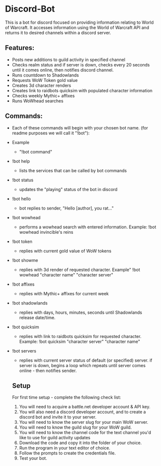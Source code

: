 # Discord-Bot

This is a bot for discord focused on providing information relating to World of Warcraft. It accesses information using the World of Warcraft API and returns it to desired channels within a discord server.

## Features:

- Posts new additions to guild activity in specified channel
- Checks realm status and if server is down, checks every 20 seconds until it comes online, then notifies discord channel.
- Runs countdown to Shadowlands
- Requests WoW Token gold value
- Creates 3d character renders
- Creates link to raidbots quicksim with populated character information
- Checks weekly Mythic+ affixes
- Runs WoWhead searches

## Commands: 

- Each of these commands will begin with your chosen bot name. (for readme purposes we will call it "!bot"):

- Example
  - "!bot command"
- !bot help
  - lists the services that can be called by bot commands
- !bot status
  - updates the "playing" status of the bot in discord
- !bot hello
  - bot replies to sender, "Hello [author], you rat..."
- !bot wowhead
  - performs a wowhead search with entered information. Example: !bot wowhead invincible's reins
- !bot token
  - replies with current gold value of WoW tokens
- !bot showme
  - replies with 3d render of requested character. Example" !bot wowhead "character name" "character server"
- !bot affixes
  - replies with Mythic+ affixes for current week
- !bot shadowlands
  - replies with days, hours, minutes, seconds until Shadowlands release date/time.
- !bot quicksim
  - replies with link to raidbots quicksim for requested character. Example: !bot quicksim "character server" "character name"
- !bot servers
  - replies with current server status of default (or specified) server. if server is down, begins a loop which repeats until server comes online - then notifies sender.
  
  ## Setup
  
  For first time setup - complete the following check list:
  
  1. You will need to acquire a battle.net developer account & API key.
  2. You will also need a discord developer account, and to create a discord bot and invite it to your server.
  3. You will need to know the server slug for your main WoW server.
  4. You will need to know the guild slug for your WoW guild.
  5. You will need to know the channel code for the text channel you'd like to use for guild activity updates
  6. Download the code and copy it into the folder of your choice.
  7. Run the program in your text editor of choice.
  8. Follow the prompts to create the credentials file.
  9. Test your bot.
  
  
